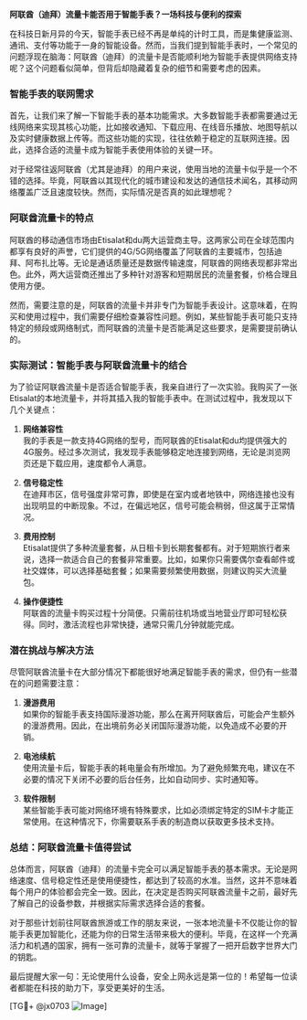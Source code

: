 **阿联酋（迪拜）流量卡能否用于智能手表？一场科技与便利的探索**

在科技日新月异的今天，智能手表已经不再是单纯的计时工具，而是集健康监测、通讯、支付等功能于一身的智能设备。然而，当我们提到智能手表时，一个常见的问题浮现在脑海：阿联酋（迪拜）的流量卡是否能顺利地为智能手表提供网络支持呢？这个问题看似简单，但背后却隐藏着复杂的细节和需要考虑的因素。

### **智能手表的联网需求**

首先，让我们来了解一下智能手表的基本功能需求。大多数智能手表都需要通过无线网络来实现其核心功能，比如接收通知、下载应用、在线音乐播放、地图导航以及实时健康数据上传等。而这些功能的实现，往往依赖于稳定的互联网连接。因此，选择合适的流量卡成为智能手表使用体验的关键一环。

对于经常往返阿联酋（尤其是迪拜）的用户来说，使用当地的流量卡似乎是一个不错的选择。毕竟，阿联酋以其现代化的城市建设和发达的通信技术闻名，其移动网络覆盖广泛且速度较快。然而，实际情况是否真的如此理想呢？

### **阿联酋流量卡的特点**

阿联酋的移动通信市场由Etisalat和du两大运营商主导。这两家公司在全球范围内都享有良好的声誉，它们提供的4G/5G网络覆盖了阿联酋的主要城市，包括迪拜、阿布扎比等。无论是通话质量还是数据传输速度，阿联酋的网络表现都非常出色。此外，两大运营商还推出了多种针对游客和短期居民的流量套餐，价格合理且使用方便。

然而，需要注意的是，阿联酋的流量卡并非专门为智能手表设计。这意味着，在购买和使用过程中，我们需要仔细检查兼容性问题。例如，某些智能手表可能只支持特定的频段或网络制式，而阿联酋的流量卡是否能满足这些要求，是需要提前确认的。

### **实际测试：智能手表与阿联酋流量卡的结合**

为了验证阿联酋流量卡是否适合智能手表，我亲自进行了一次实验。我购买了一张Etisalat的本地流量卡，并将其插入我的智能手表中。在测试过程中，我发现以下几个关键点：

1. **网络兼容性**  
   我的手表是一款支持4G网络的型号，而阿联酋的Etisalat和du均提供强大的4G服务。经过多次测试，我发现手表能够稳定地连接到网络，无论是浏览网页还是下载应用，速度都令人满意。

2. **信号稳定性**  
   在迪拜市区，信号强度非常可靠，即使是在室内或者地铁中，网络连接也没有出现明显的中断现象。不过，在偏远地区，信号可能会稍弱，但这属于正常情况。

3. **费用控制**  
   Etisalat提供了多种流量套餐，从日租卡到长期套餐都有。对于短期旅行者来说，选择一款适合自己的套餐非常重要。比如，如果你只需要偶尔查看邮件或社交媒体，可以选择基础套餐；如果需要频繁使用数据，则建议购买大流量包。

4. **操作便捷性**  
   阿联酋的流量卡购买过程十分简便。只需前往机场或当地营业厅即可轻松获得。同时，激活流程也非常快捷，通常只需几分钟就能完成。

### **潜在挑战与解决方法**

尽管阿联酋流量卡在大部分情况下都能很好地满足智能手表的需求，但仍有一些潜在的问题需要注意：

1. **漫游费用**  
   如果你的智能手表支持国际漫游功能，那么在离开阿联酋后，可能会产生额外的漫游费用。因此，在出境前务必关闭国际漫游功能，以免造成不必要的开销。

2. **电池续航**  
   使用流量卡后，智能手表的耗电量会有所增加。为了避免频繁充电，建议在不必要的情况下关闭不必要的后台任务，比如自动同步、实时通知等。

3. **软件限制**  
   某些智能手表可能对网络环境有特殊要求，比如必须绑定特定的SIM卡才能正常使用。在这种情况下，你需要联系手表的制造商以获取更多技术支持。

### **总结：阿联酋流量卡值得尝试**

总体而言，阿联酋（迪拜）的流量卡完全可以满足智能手表的基本需求。无论是网络速度、信号稳定性还是使用便捷性，都达到了较高的水准。当然，这并不意味着每个用户的体验都会完全一致。因此，在决定是否购买阿联酋流量卡之前，最好先了解自己的设备参数，并根据实际需求选择合适的套餐。

对于那些计划前往阿联酋旅游或工作的朋友来说，一张本地流量卡不仅能让你的智能手表更加智能化，还能为你的日常生活带来极大的便利。毕竟，在这样一个充满活力和机遇的国家，拥有一张可靠的流量卡，就等于掌握了一把开启数字世界大门的钥匙。

最后提醒大家一句：无论使用什么设备，安全上网永远是第一位的！希望每一位读者都能在科技的助力下，享受更美好的生活。

[TG💪+ @jx0703 ![Image](https://github.com/user-attachments/assets/dbca1d08-cadb-493c-b0ec-ad6f7a83f270)]
